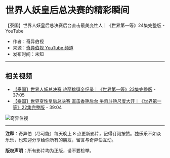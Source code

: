 # 世界人妖皇后总决赛的精彩瞬间

【泰国】世界人妖皇后总决赛后台直击最美变性人｜《世界第一等》24集完整版 - YouTube

- 作者：奇异伯视  
- 来源：[奇异伯视 YouTube 频道](https://www.youtube.com/channel/UCTR2isBqpIsaymWxaBFYnJA)  
- 发布时间：未知  

---

## 相关视频

- [【泰国】世界人妖总决赛 艳丽挑逗全纪录｜《世界第一等》23集完整版](https://www.youtube.com/watch?v=oL_ZKwLjK5c) - 37:05  
- [【泰国】世界变性皇后总决赛 直击香艳后台 争奇斗艳尺度大开｜《世界第一等》22集完整版](https://www.youtube.com/watch?v=3hlJnGrdFWg) - 39:04  

![奇异伯视](https://i.ytimg.com/an/TR2isBqpIsaymWxaBFYnJA/featured_channel.jpg?v=64d35bf9)  

---

**注释**：奇异伯（尽可能）每天晚上 8 点更新影片，记得订阅按赞。独乐乐不如众乐乐，也欢迎分享给你所有的朋友，留言与奇异伯互动。  

**版权声明**：所有影片均为正版，请不要检举。